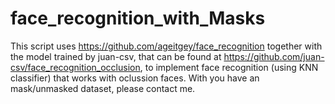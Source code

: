 # face_recognition_with_Masks

This script uses https://github.com/ageitgey/face_recognition together with the model trained by juan-csv, that can be found at https://github.com/juan-csv/face_recognition_occlusion, to implement face recognition (using KNN classifier) that works with oclussion faces. With you have an mask/unmasked dataset, please contact me.
